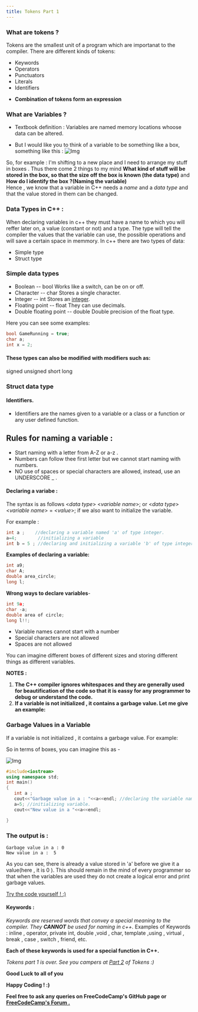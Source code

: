 ```yaml
---
title: Tokens Part 1
---
```


### What are tokens ?

Tokens are the smallest unit of a program which are importanat to the compiler. There are different kinds of tokens:
- Keywords
- Operators
- Punctuators
- Literals
- Identifiers

* **Combination of tokens form an expression**

### What are Variables ?

* Textbook definition : Variables are named memory locations whoose data can be altered.

* But I would like you to think of a variable to be something like a box, something like this : 
    ![Img](https://i.imgur.com/YdbgWHL.png)

So, for example :
   I'm shifting to a new place and I need to arrange my stuff in boxes . Thus there come 2 things to my mind  **What kind of stuff will be stored in the box, so that the size off the box is known (the data type)** and **How do I identify the box ?(Naming the variable)**  
   Hence , we know that a variable in C++ needs a *name* and a *data type* and that the value stored in them can be changed.
   
### Data Types in C++ : 
When declaring variables in c++ they must have a name to which you will reffer later on, a value (constant or not) and a type.
The type will tell the compiler the values that the variable can use, the possible operations and will save a certain space in memmory.
In c++ there are two types of data:
* Simple type
* Struct type

### Simple data types

* Boolean -- bool
Works like a switch, can be on or off.
* Character -- char
Stores a single character.
* Integer  -- int
Stores an [integer](https://en.wikipedia.org/wiki/Integer).
* Floating point  -- float
They can use decimals.
* Double floating point  -- double
Double precision of the float type.

Here you can see some examples:
```cpp
bool GameRunning = true;
char a;
int x = 2;
```
#### These types can also be modified with modifiers such as:
signed
unsigned
short
long

### Struct data type

#### Identifiers.

- Identifiers are the names given to a variable or a class or a function or any user defined function.

## Rules for naming a variable : ##

- Start naming with a letter from A-Z or a-z .
- Numbers can follow thee first letter but we cannot start naming with numbers.
- NO use of spaces or special characters are allowed, instead, use an UNDERSCORE _ .  

#### Declaring a variabe :

The syntax is as follows 
<*data type*> <*variable name*>;
or
<*data type*> <*variable name*> = <*value*>; if we also want to initialize the variable.


For example :
 ```cpp
 int a ;    //declaring a variable named 'a' of type integer.
 a=4;        //initializing a variable
 int b = 5 ; //declaring and initializing a variable 'b' of type integer.
 ```

**Examples of declaring a variable:**
```cpp
int a9;
char A;
double area_circle;
long l;
```

**Wrong ways to declare variables**- 
```cpp
int 9a;
char -a;
double area of circle;
long l!!;
```

- Variable names cannot start with a number
- Special characters are not allowed
- Spaces are not allowed

 
You can imagine different boxes of different sizes and storing different things as different variables.

**NOTES :** 
1. **The C++ compiler ignores whitespaces and they are generally used for beautification of the code so that it is eassy for any programmer to debug or understand the code.**
2. **If a variable is not initialized , it contains a garbage value. Let me give an example:**

### Garbage Values in a Variable
If a variable is not initialized , it contains a garbage value. For example:

So in terms of boxes, you can imagine this as - 

![Img](https://i.imgur.com/YdbgWHL.png)

 ```cpp
 #include<iostream>
 using namespace std;
int main()
{
    int a ;
    cout<<"Garbage value in a : "<<a<<endl; //declaring the variable named 'a' of type integer 
    a=5; //initializing variable.
    cout<<"New value in a "<<a<<endl;

}
``` 

### The output is :

```
Garbage value in a : 0
New value in a :  5
```

As you can see, there is already a value stored in 'a' before we give it a value(here , it is 0 ). This should remain in the mind of every programmer so that when the variables are used they do not create a logical error and print garbage values.

<a href='https://repl.it/Mg7j' target='_blank' rel='nofollow'>Try the code yourself ! :) </a>


#### Keywords : 

*Keywords are reserved words that convey a special meaning to the compiler. They **CANNOT** be used for naming in c++.* 
Examples of Keywords : 
inline , operator, private int, double ,void , char, template ,using , virtual , break , case , switch , friend, etc. 

**Each of these keywords is used for a special function in C++.**

_Tokens part 1 is over. See you campers at [Part 2](https://guide.freecodecamp.org/cplusplus/tokens-part-II) of Tokens :)_

 **Good Luck to all of you** 

 **Happy Coding ! :)**

 **Feel free to ask any queries on FreeCodeCamp's GitHub page or [FreeCodeCamp's Forum .](https://forum.freecodecamp.org/)**
